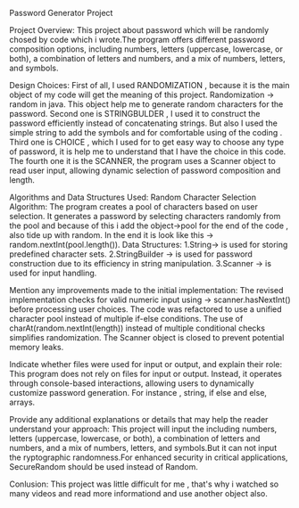 Password Generator Project

Project Overview:
This project about password which will be randomly chosed by code which i wrote.The program offers different password composition options, including numbers, letters (uppercase, lowercase, or both), a combination of letters and numbers, and a mix of numbers, letters, and symbols.


Design Choices:
First of all, I used RANDOMIZATION , because it is the main object of my code will get the meaning of this project. Randomization -> random in java. This object help me to generate random characters for the password.
Second one is STRINGBULDER , I used it to construct the password efficiently instead of concatenating strings. But also I used the simple string to add the symbols and for comfortable using of the coding .
Third one is CHOICE , which I used  for to get easy way to choose any type of password, it is help me to understand that I have the choice in this code.
The fourth one it is the SCANNER, the program uses a Scanner object to read user input, allowing dynamic selection of password composition and length.


Algorithms and Data Structures Used:
Random Character Selection Algorithm:
The program creates a pool of characters based on user selection.
It generates a password by selecting characters randomly from the pool and because of this i add the object->pool for the end of the code , also tide up with random.
In the end it is look like this -> random.nextInt(pool.length()).
Data Structures:
1.String-> is used for storing predefined character sets.
2.StringBuilder -> is used for password construction due to its efficiency in string manipulation.
3.Scanner -> is used for input handling.


Mention any improvements made to the initial implementation:
The revised implementation checks for valid numeric input using -> scanner.hasNextInt() before processing user choices.
The code was refactored to use a unified character pool instead of multiple if-else conditions.
The use of charAt(random.nextInt(length)) instead of multiple conditional checks simplifies randomization.
The Scanner object is closed to prevent potential memory leaks.

Indicate whether files were used for input or output, and explain their role:
This program does not rely on files for input or output. Instead, it operates through console-based interactions, allowing users to dynamically customize password generation. For instance , string, if else and else, arrays.

Provide any additional explanations or details that may help the reader understand your approach:
This project will input the including numbers, letters (uppercase, lowercase, or both), a combination of letters and numbers, and a mix of numbers, letters, and symbols.But it can not input the ryptographic randomness.For enhanced security in critical applications, SecureRandom should be used instead of Random.

Conlusion:
This project was little difficult for me , that's why i watched so many videos and read more informationd and use another object also.






